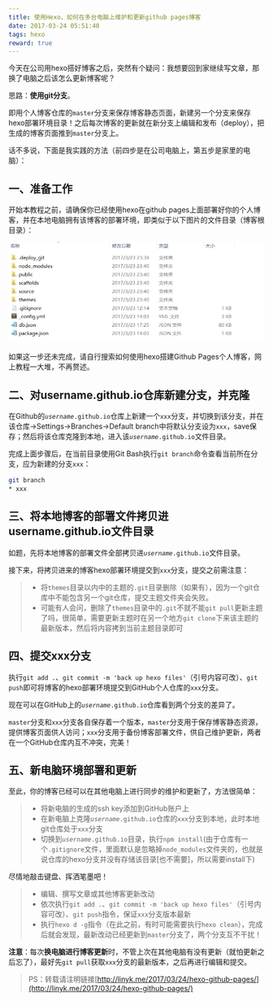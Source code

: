 ```yaml
---
title: 使用Hexo，如何在多台电脑上维护和更新github pages博客
date: 2017-03-24 05:51:40
tags: hexo
reward: true
---
```


今天在公司用hexo搭好博客之后，突然有个疑问：我想要回到家继续写文章，那换了电脑之后该怎么更新博客呢？

思路：**使用git分支**。

即用个人博客仓库的`master`分支来保存博客静态页面，新建另一个分支来保存hexo部署环境目录！之后每次博客的更新就在新分支上编辑和发布（deploy），把生成的博客页面推到`master`分支上。

话不多说，下面是我实践的方法（前四步是在公司电脑上，第五步是家里的电脑）：

<!-- more -->

一、准备工作
---

开始本教程之前，请确保你已经使用hexo在github pages上面部署好你的个人博客，并在本地电脑拥有该博客的部署环境，即类似于以下图片的文件目录（博客根目录）：

![hexo-github-pages博客部署环境文件目录](/images/9U31M0VVJ.png)

如果这一步还未完成，请自行搜索如何使用hexo搭建Github Pages个人博客，网上教程一大堆，不再赘述。

二、对username.github.io仓库新建分支，并克隆
---

在Github的<code>*username*.github.io</code>仓库上新建一个`xxx`分支，并切换到该分支，并在该仓库->Settings->Branches->Default branch中将默认分支设为`xxx`，save保存；然后将该仓库克隆到本地，进入该<code>*username*.github.io</code>文件目录。

完成上面步骤后，在当前目录使用Git Bash执行`git branch`命令查看当前所在分支，应为新建的分支`xxx`：

```bash
git branch
* xxx
```

三、将本地博客的部署文件拷贝进username.github.io文件目录
---

如题，先将本地博客的部署文件全部拷贝进<code>*username*.github.io</code>文件目录。

接下来，将拷贝进来的博客hexo部署环境提交到`xxx`分支，提交之前需注意：

>* 将`themes`目录以内中的主题的`.git`目录删除（如果有），因为一个git仓库中不能包含另一个git仓库，提交主题文件夹会失败。
>* 可能有人会问，删除了`themes`目录中的`.git`不就不能`git pull`更新主题了吗，很简单，需要更新主题时在另一个地方`git clone`下来该主题的最新版本，然后将内容拷到当前主题目录即可

四、提交xxx分支
---

执行`git add .`、`git commit -m 'back up hexo files'`（引号内容可改）、`git push`即可将博客的hexo部署环境提交到GitHub个人仓库的`xxx`分支。

现在可以在GitHub上的<code>*username*.github.io</code>仓库看到两个分支的差异了。

`master`分支和`xxx`分支各自保存着一个版本，`master`分支用于保存博客静态资源，提供博客页面供人访问；`xxx`分支用于备份博客部署文件，供自己维护更新，两者在一个GitHub仓库内互不冲突，完美！

五、新电脑环境部署和更新
---

至此，你的博客已经可以在其他电脑上进行同步的维护和更新了，方法很简单：

>* 将新电脑的生成的ssh key添加到GitHub账户上
>* 在新电脑上克隆<code>*username*.github.io</code>仓库的`xxx`分支到本地，此时本地git仓库处于`xxx`分支
>* 切换到<code>*username*.github.io</code>目录，执行`npm install`(由于仓库有一个`.gitignore`文件，里面默认是忽略掉`node_modules`文件夹的，也就是说仓库的hexo分支并没有存储该目录[也不需要]，所以需要install下)

尽情地敲击键盘、挥洒笔墨吧！

>* 编辑、撰写文章或其他博客更新改动
>* 依次执行`git add .`、`git commit -m 'back up hexo files'`（引号内容可改）、`git push`指令，保证`xxx`分支版本最新
>* 执行`hexo d -g`指令（在此之前，有时可能需要执行`hexo clean`），完成后就会发现，最新改动已经更新到`master`分支了，两个分支互不干扰！


**注意**：每次**换电脑进行博客更新**时，不管上次在其他电脑有没有更新（就怕更新之后忘了），最好先`git pull`获取`xxx`分支的最新版本，之后再进行编辑和提交。





>PS：转载请注明链接[http://linyk.me/2017/03/24/hexo-github-pages/](http://linyk.me/2017/03/24/hexo-github-pages/)
